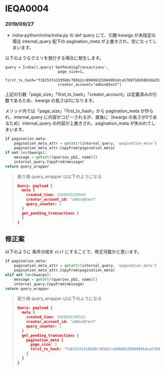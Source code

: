 # IEQA0004

### 2019/09/27
- iroha-python/iroha/iroha.py の def query にて、引数 kwargs が未指定の場合 internal_query 配下の pagination_meta が上書きされ、空になってしまいます。  

以下のようなクエリを発行する場合に発生します。

```
query = Iroha().query('GetPendingTransactions',
                        page_size=1,
                        first_tx_hash="f101537e319568c765b2cc89698325604991dca57b9716b58016b253506cab70",
                        creator_account="admin@test")
```

上記の引数「page_size」「first_tx_hash」「creator_account」は定義済みの引数であるため、kwargs の長さは0になります。

メソッド内では「page_size」「first_tx_hash」から pagination_meta が作られ、internal_query に内容がコピーされるが、直後に（kwargs の長さが0であるため）internal_query の内容が上書きされ、pagination_meta が失われてしまいます。

```python
if pagination_meta:
    pagination_meta_attr = getattr(internal_query, 'pagination_meta')
    pagination_meta_attr.CopyFrom(pagination_meta)
if not len(kwargs):
    message = getattr(queries_pb2, name)()
    internal_query.CopyFrom(message)
return query_wrapper
```

> 戻り値 query_wrapper は以下のようになる
> ```json
> Query: payload {
>   meta {
>     created_time: 1569565250584
>     creator_account_id: "admin@test"
>     query_counter: 1
>   }
>   get_pending_transactions {
>   }
> }
> ```

## 修正案
以下のように 条件分岐を `elif` にすることで、修正可能かと思います。

```python
if pagination_meta:
    pagination_meta_attr = getattr(internal_query, 'pagination_meta')
    pagination_meta_attr.CopyFrom(pagination_meta)
elif not len(kwargs):
    message = getattr(queries_pb2, name)()
    internal_query.CopyFrom(message)
return query_wrapper
```
> 戻り値 query_wrapper は以下のようになる
> ```json
> Query: payload {
>   meta {
>     created_time: 1569565399122
>     creator_account_id: "admin@test"
>     query_counter: 1
>   }
>   get_pending_transactions {
>     pagination_meta {
>       page_size: 1
>       first_tx_hash: "f101537e319568c765b2cc89698325604991dca57b9716b58016b253506cab70"
>     }
>   }
> }
> ```
